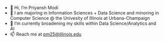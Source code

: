 - 👋 Hi, I’m Priyansh Modi
- 👀 I am majoring in Information Sciences + Data Science and minoring in Computer Science @ the Univesity of Illinois at Urbana-Champaign 
- 🌱 I’m currently broadening my skills within Data Science/Analytics and AI
- 📫 Reach me at pm25@illinois.edu

<!---
priyanshmodi1/priyanshmodi1 is a ✨ special ✨ repository because its `README.md` (this file) appears on your GitHub profile.
You can click the Preview link to take a look at your changes.
--->
